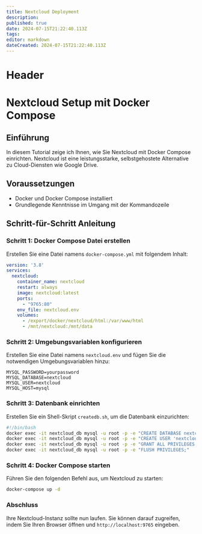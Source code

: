 ```yaml
---
title: Nextcloud Deployment
description: 
published: true
date: 2024-07-15T21:22:40.113Z
tags: 
editor: markdown
dateCreated: 2024-07-15T21:22:40.113Z
---
```


# Header
# Nextcloud Setup mit Docker Compose

## Einführung

In diesem Tutorial zeige ich Ihnen, wie Sie Nextcloud mit Docker Compose einrichten. Nextcloud ist eine leistungsstarke, selbstgehostete Alternative zu Cloud-Diensten wie Google Drive.

## Voraussetzungen

- Docker und Docker Compose installiert
- Grundlegende Kenntnisse im Umgang mit der Kommandozeile

## Schritt-für-Schritt Anleitung

### Schritt 1: Docker Compose Datei erstellen

Erstellen Sie eine Datei namens `docker-compose.yml` mit folgendem Inhalt:

```yaml
version: '3.8'
services:
  nextcloud:
    container_name: nextcloud
    restart: always
    image: nextcloud:latest
    ports:
      - "9765:80"
    env_file: nextcloud.env
    volumes:
      - /export/docker/nextcloud/html:/var/www/html
      - /mnt/nextcloud:/mnt/data
```

### Schritt 2: Umgebungsvariablen konfigurieren

Erstellen Sie eine Datei namens `nextcloud.env` und fügen Sie die notwendigen Umgebungsvariablen hinzu:

```env
MYSQL_PASSWORD=yourpassword
MYSQL_DATABASE=nextcloud
MYSQL_USER=nextcloud
MYSQL_HOST=mysql
```

### Schritt 3: Datenbank einrichten

Erstellen Sie ein Shell-Skript `createdb.sh`, um die Datenbank einzurichten:

```bash
#!/bin/bash
docker exec -it nextcloud_db mysql -u root -p -e "CREATE DATABASE nextcloud;"
docker exec -it nextcloud_db mysql -u root -p -e "CREATE USER 'nextcloud'@'%' IDENTIFIED BY 'yourpassword';"
docker exec -it nextcloud_db mysql -u root -p -e "GRANT ALL PRIVILEGES ON nextcloud.* TO 'nextcloud'@'%';"
docker exec -it nextcloud_db mysql -u root -p -e "FLUSH PRIVILEGES;"
```

### Schritt 4: Docker Compose starten

Führen Sie den folgenden Befehl aus, um Nextcloud zu starten:

```bash
docker-compose up -d
```

### Abschluss

Ihre Nextcloud-Instanz sollte nun laufen. Sie können darauf zugreifen, indem Sie Ihren Browser öffnen und `http://localhost:9765` eingeben.

